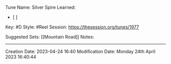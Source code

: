 Tune Name: Silver Spire
Learned:
- [ ]  

Key: #D 
Style: #Reel 
Session: https://thesession.org/tunes/1977

Suggested Sets: [[Mountain Road]]
Notes: 

---
Creation Date: 2023-04-24 16:40
Modification Date: Monday 24th April 2023 16:40:44